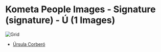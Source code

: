 # Kometa People Images - Signature (signature) - Ú (1 Images)
![Grid](grid.jpg)

* [Úrsula Corberó](https://raw.githubusercontent.com/Kometa-Team/People-Images-signature/master/Ú/Images/%C3%9Arsula%20Corber%C3%B3.jpg)